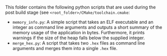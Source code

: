 This folder contains the following python scripts that are used during the
post build stage (see `<root_folder>/CMake/toolchain.cmake`:

* `memory_info.py`: A simple script that takes an ELF executable and an integer
as command line arguments and outputs a short summary of the memory usage of
the application in bytes. Furthermore, it prints warnings if the size of the
heap falls below the supplied integer.
* `merge_hex.py`: A script that takes two `.hex` files as command line arguments
and merges them into a single `.hex` file.
